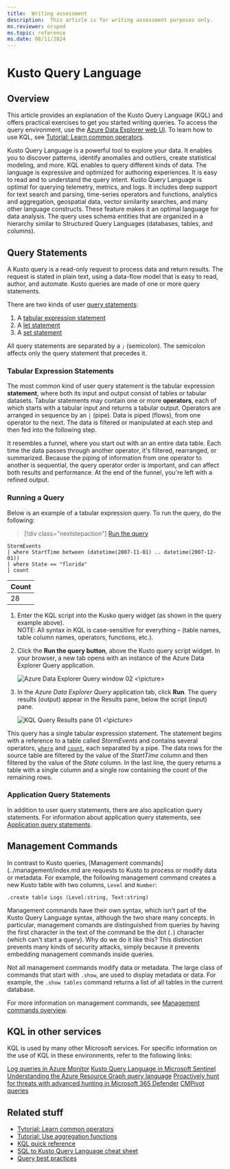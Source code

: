 ```yaml
---
title:  Writing assessment
description:  This article is for writing assessment purposes only.
ms.reviewer: orspod
ms.topic: reference
ms.date: 08/11/2024
---
```

# Kusto Query Language

## Overview

This article provides an explanation of the Kusto Query Language (KQL) and offers practical exercises to get you started writing queries. To access the query environment, use the [Azure Data Explorer web UI](https://dataexplorer.azure.com/). To learn how to use KQL, see [Tutorial: Learn common operators](tutorials/learn-common-operators.md).

Kusto Query Language is a powerful tool to explore your data. It enables you to discover patterns, identify anomalies and outliers, create statistical modeling, and more. 
KQL enables to  query different kinds of data. The language is expressive and optimized for authoring experiences. It is easy to read and to understand the query intent. Kusto Query Language is optimal for querying telemetry, metrics, and logs. It includes deep support for text search and parsing, time-series operators and functions, analytics and aggregation, geospatial data, vector similarity searches, and many other language constructs. These feature makes it an optimal language for data analysis. The query uses schema entities that are organized in a hierarchy similar to Structured Query Languages (databases, tables, and columns).

## Query Statements

A Kusto query is a read-only request to process data and return results. The request is stated in plain text, using a data-flow model that is easy to read, author, and automate. Kusto queries are made of one or more query statements.

There are two kinds of user [query statements](statements.md):

1. A [tabular expression statement](tabular-expression-statements.md)
2. A [let statement](let-statement.md)
3. A [set statement](set-statement.md)

All query statements are separated by a `;` (semicolon). The semicolon affects only the query statement that precedes it.

### Tabular Expression Statements

The most common kind of user query statement is the tabular expression **statement**, where both its input and output consist of tables or tabular datasets. Tabular statements may contain one or more **operators**, each of which starts with a tabular input and returns a tabular output. Operators are arranged in sequence by an `|` (pipe). Data is piped (flows), from one operator to the next. The data is filtered or manipulated at each step and then fed into the following step.

It resembles a funnel, where you start out with an an entire data table. Each time the data passes through another operator, it's filtered, rearranged, or summarized. Because the piping of information from one operator to another is sequential, the query operator order is important, and can affect both results and performance. At the end of the funnel, you're left with a refined output.

### Running a Query 

Below is an example of a tabular expression query. To run the query, do the following:

> [!div class="nextstepaction"]
> <a href="https://dataexplorer.azure.com/clusters/help/databases/Samples?query=H4sIAAAAAAAAAwsuyS/KdS1LzSspVuCqUSjPSC1KVQguSSwqCcnMTVVISi0pT03NU9BISSxJLQGKaBgZGJjrGhrqGhhqKujpKaCJG4HENZENKklVsLVVUHLz8Q/ydHFUUgDZkpxfmlcCAIItD6l6AAAA" target="_blank">Run the query</a>

```kusto
StormEvents 
| where StartTime between (datetime(2007-11-01) .. datetime(2007-12-01))
| where State == "florida"  
| count 
```

|Count|
|-----|
|   28|


1.	Enter the KQL script into the Kusko query widget (as shown in the query example above).  
    NOTE:  All syntax in KQL is case-sensitive for everything – (table names, table column names, operators, functions, etc.).
  	
2.	Click the **Run the query button**, above the Kusto query script widget.
    In your browser, a new tab opens with an instance of the Azure Data Explorer Query application.

    <picture> ![Azure Data Explorer Query window 02](https://github.com/user-attachments/assets/6859660d-081c-4508-a35c-a3d43e932647)
    <\picture>
   
3.	In the *Azure Data Explorer Query* application tab, click **Run**.
    The query results (output) appear in the Results pane, below the script (input) pane.

    <picture>  ![KQL Query Results pane 01](https://github.com/user-attachments/assets/43c9a231-8405-4efd-a202-ba44830a469f)
    <\picture> 
   

This query has a single tabular expression statement. The statement begins with a reference to a table called *StormEvents* and contains several operators, [`where`](where-operator.md) and [`count`](count-operator.md), each separated by a pipe. The data rows for the source table are filtered by the value of the *StartTime* column and then filtered by the value of the *State* column. In the last line, the query returns a table with a single column and a single row containing the count of the remaining rows.

###  Application Query Statements

In addition to user query statements, there are also application query statements.
For information about application query statements, see [Application query statements](statements.md#application-query-statements).


## Management Commands 

In contrast to Kusto queries, [Management commands](../management/index.md are requests to  Kusto to process or modify data or metadata. For example, the following management command creates a new Kusto table with two columns, `Level` and `Number`:

```kusto
.create table Logs (Level:string, Text:string)
```

Management commands have their own syntax, which isn't part of the Kusto Query Language syntax, although the two share many concepts. In particular, management comands are distinguished from queries by having the first character in the text of the command be the dot (`.`) character (which can't start a query). Why do we do it like this? This distinction prevents many kinds of security attacks, simply because it prevents embedding management commands inside queries.

Not all management commands modify data or metadata. The large class of commands that start with `.show`, are used to display metadata or data. For example, the `.show tables` command returns a list of all tables in the current database.

For more information on management commands, see [Management commands overview](../management/index.md).


## KQL in other services

KQL is used by many other Microsoft services. For specific information on the use of KQL in these environments, refer to the following links:

[Log queries in Azure Monitor](/azure/azure-monitor/logs/log-query-overview)
[Kusto Query Language in Microsoft Sentinel](/azure/sentinel/kusto-overview)
[Understanding the Azure Resource Graph query language](/azure/governance/resource-graph/concepts/query-language)
[Proactively hunt for threats with advanced hunting in Microsoft 365 Defender](/microsoft-365/security/defender/advanced-hunting-overview)
[CMPivot queries](/mem/configmgr/core/servers/manage/cmpivot-overview#queries)

## Related stuff

* [Tytorial: Learn common operators](tutorials/learn-common-operators.md)
* [Tutorial: Use aggregation functions](tutorials/use-aggregation-functions.md)
* [KQL quick reference](kql-quick-reference.md)
* [SQL to Kusto Query Language cheat sheet](sql-cheat-sheet.md)
* [Query best practices](best-practices.md)
